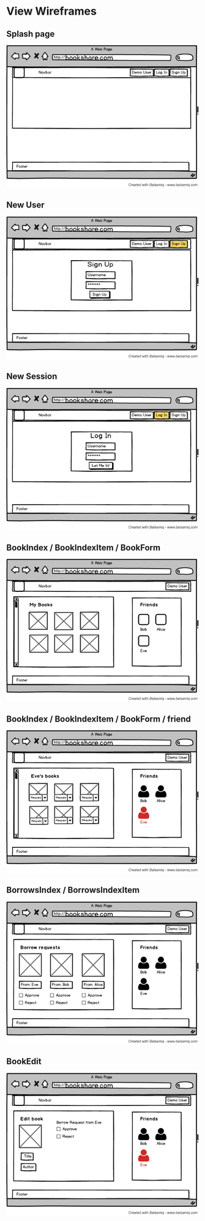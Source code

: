 # View Wireframes

## Splash page
![splash-page]

## New User
![new-user]

## New Session
![new-session]

## BookIndex / BookIndexItem / BookForm
![books]

## BookIndex / BookIndexItem / BookForm / friend
![books-friend]

## BorrowsIndex / BorrowsIndexItem
![borrows]

## BookEdit
![book-edit]

[splash-page]: ./wireframes/splash_page.png
[new-user]: ./wireframes/new_user.png
[new-session]: ./wireframes/new_session.png
[books]: ./wireframes/user_home.png
[books-friend]: ./wireframes/friends_books.png
[borrows]: ./wireframes/borrow_requests.png
[book-edit]: ./wireframes/edit_book.png
